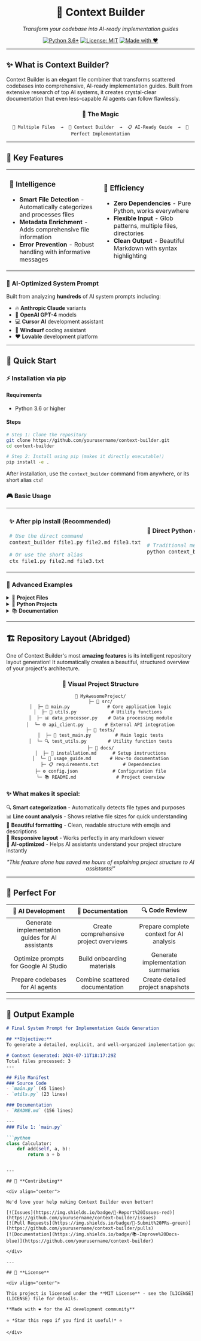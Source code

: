 <div align="center">

# 🎯 **Context Builder**

*Transform your codebase into AI-ready implementation guides*

[![Python 3.6+](https://img.shields.io/badge/python-3.6+-blue.svg)](https://www.python.org/downloads/)
[![License: MIT](https://img.shields.io/badge/License-MIT-yellow.svg)](https://opensource.org/licenses/MIT)
[![Made with ❤️](https://img.shields.io/badge/Made%20with-❤️-red.svg)](https://github.com/yourusername/context-builder)

</div>

---

## ✨ **What is Context Builder?**

Context Builder is an elegant file combiner that transforms scattered codebases into comprehensive, AI-ready implementation guides. Built from extensive research of top AI systems, it creates crystal-clear documentation that even less-capable AI agents can follow flawlessly.

<div align="center">

### 🎨 **The Magic**

```
📁 Multiple Files  →  🔧 Context Builder  →  📋 AI-Ready Guide  →  🤖 Perfect Implementation
```

</div>

---

## 🌟 **Key Features**

<table>
<tr>
<td width="50%">

### 🧠 **Intelligence**
- **Smart File Detection** - Automatically categorizes and processes files
- **Metadata Enrichment** - Adds comprehensive file information
- **Error Prevention** - Robust handling with informative messages

</td>
<td width="50%">

### 🚀 **Efficiency**
- **Zero Dependencies** - Pure Python, works everywhere
- **Flexible Input** - Glob patterns, multiple files, directories
- **Clean Output** - Beautiful Markdown with syntax highlighting

</td>
</tr>
</table>

### 🎯 **AI-Optimized System Prompt**

Built from analyzing **hundreds** of AI system prompts including:
- 🔥 **Anthropic Claude** variants
- 🤖 **OpenAI GPT-4** models  
- 💻 **Cursor AI** development assistant
- 🌊 **Windsurf** coding assistant
- ❤️ **Lovable** development platform

---

## 🚀 **Quick Start**

### ⚡ **Installation via pip**

#### Requirements
- Python 3.6 or higher

#### Steps

```bash
# Step 1: Clone the repository
git clone https://github.com/yourusername/context-builder.git
cd context-builder

# Step 2: Install using pip (makes it directly executable!)
pip install -e .
```

After installation, use the `context_builder` command from anywhere, or its short alias `ctx`!

### 🎮 **Basic Usage**

<table>
<tr>
<td width="50%">

#### ✨ **After pip install** (Recommended)
```bash
# Use the direct command
context_builder file1.py file2.md file3.txt

# Or use the short alias
ctx file1.py file2.md file3.txt
```

</td>
<td width="50%">

#### 🐍 **Direct Python execution**
```bash
# Traditional method
python context_builder.py file1.py file2.md file3.txt
```

</td>
</tr>
</table>

### 🎨 **Advanced Examples**

<details>
<summary>📂 <strong>Project Files</strong></summary>

```bash
# Using direct command (after pip install)
context_builder src/main.py README.md config.json -o MyProject_context.md

# OR using Python directly
python context_builder.py src/main.py README.md config.json -o MyProject_context.md
```

</details>

<details>
<summary>🐍 <strong>Python Projects</strong></summary>

```bash
# Quick with short alias
ctx "src/*.py"

# OR traditional method
python context_builder.py "src/*.py"
```

</details>

<details>
<summary>📚 <strong>Documentation</strong></summary>

```bash
# Combine all documentation files
context_builder "docs/*.md" README.md

# Same thing the traditional way
python context_builder.py "docs/*.md" README.md
```

</details>

---

## 🏗️ **Repository Layout (Abridged)**

One of Context Builder's most **amazing features** is its intelligent repository layout generation! It automatically creates a beautiful, structured overview of your project's architecture.

<div align="center">

### 🎨 **Visual Project Structure**

```text
📁 MyAwesomeProject/
├─ 📂 src/
│  ├─ 🐍 main.py              # Core application logic
│  ├─ 🔧 utils.py             # Utility functions  
│  ├─ 📊 data_processor.py    # Data processing module
│  └─ 🌐 api_client.py        # External API integration
├─ 📂 tests/
│  ├─ 🧪 test_main.py         # Main logic tests
│  └─ 🔍 test_utils.py        # Utility function tests
├─ 📂 docs/
│  ├─ 📖 installation.md      # Setup instructions
│  └─ 🎯 usage_guide.md       # How-to documentation
├─ 📋 requirements.txt         # Dependencies
├─ ⚙️ config.json             # Configuration file
└─ 📚 README.md               # Project overview
```

</div>

### ✨ **What makes it special:**

🔍 **Smart categorization** - Automatically detects file types and purposes  
📊 **Line count analysis** - Shows relative file sizes for quick understanding  
🎨 **Beautiful formatting** - Clean, readable structure with emojis and descriptions  
📱 **Responsive layout** - Works perfectly in any markdown viewer  
🤖 **AI-optimized** - Helps AI assistants understand your project structure instantly

<div align="center">

*"This feature alone has saved me hours of explaining project structure to AI assistants!"*

</div>

---

## 🎯 **Perfect For**

<div align="center">

| 🤖 **AI Development** | 📖 **Documentation** | 🔍 **Code Review** |
|:---:|:---:|:---:|
| Generate implementation guides for AI assistants | Create comprehensive project overviews | Prepare complete context for AI analysis |
| Optimize prompts for Google AI Studio | Build onboarding materials | Generate implementation summaries |
| Prepare codebases for AI agents | Combine scattered documentation | Create detailed project snapshots |

</div>

---

## 🎨 **Output Example**

```markdown
# Final System Prompt for Implementation Guide Generation

## **Objective:**
To generate a detailed, explicit, and well-organized implementation guide...

# Context Generated: 2024-07-11T18:17:29Z
Total files processed: 3
---

## File Manifest
### Source Code
- `main.py` (45 lines)
- `utils.py` (23 lines)

### Documentation  
- `README.md` (156 lines)

---
### File 1: `main.py`

```python
class Calculator:
    def add(self, a, b):
        return a + b
```
```

---

## 🤝 **Contributing**

<div align="center">

We'd love your help making Context Builder even better!

[![Issues](https://img.shields.io/badge/🐛-Report%20Issues-red)](https://github.com/yourusername/context-builder/issues)
[![Pull Requests](https://img.shields.io/badge/🔧-Submit%20PRs-green)](https://github.com/yourusername/context-builder/pulls)
[![Documentation](https://img.shields.io/badge/📚-Improve%20Docs-blue)](https://github.com/yourusername/context-builder)

</div>

---

## 📜 **License**

<div align="center">

This project is licensed under the **MIT License** - see the [LICENSE](LICENSE) file for details.

**Made with ❤️ for the AI development community**

⭐ *Star this repo if you find it useful!* ⭐

</div>
